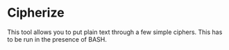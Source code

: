 # Cipherize
This tool allows you to put plain text through a few simple ciphers. This has to be run in the presence of BASH.
